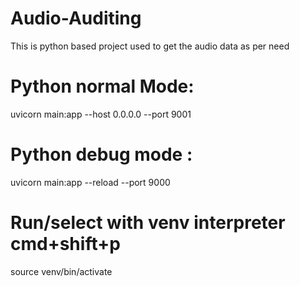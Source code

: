 # Audio-Auditing
This is python based project used to get the audio data as per need
# Python normal Mode:
uvicorn main:app --host 0.0.0.0 --port 9001
# Python debug mode :
uvicorn main:app --reload --port 9000
# Run/select with venv interpreter cmd+shift+p
source venv/bin/activate
